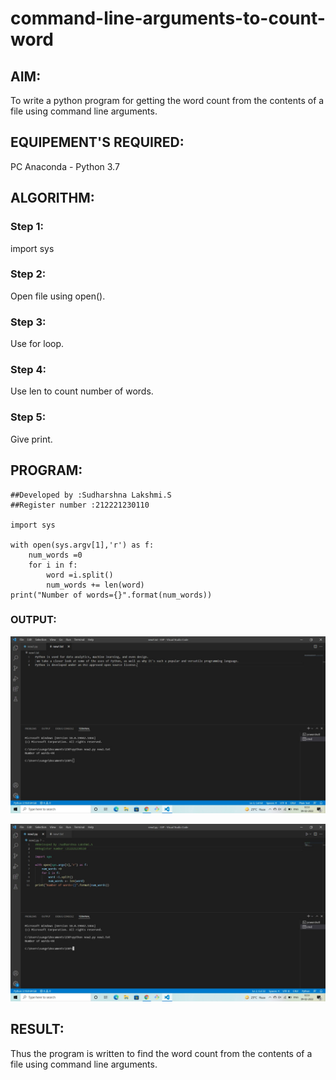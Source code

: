 # command-line-arguments-to-count-word
## AIM:
To write a python program for getting the word count from the contents of a file using command line arguments.
## EQUIPEMENT'S REQUIRED: 
PC
Anaconda - Python 3.7
## ALGORITHM: 
### Step 1:
import sys

### Step 2: 
Open file using open().
 
### Step 3: 
Use for loop.

### Step 4:  
Use len to count number of words.

### Step 5: 
Give print.

## PROGRAM:
```
##Developed by :Sudharshna Lakshmi.S
##Register number :212221230110

import sys

with open(sys.argv[1],'r') as f:
    num_words =0
    for i in f:
        word =i.split()
        num_words += len(word)
print("Number of words={}".format(num_words))

```

### OUTPUT:

![Output](.//output1.jpeg)

![Output](.//output2.jpeg)

## RESULT:
Thus the program is written to find the word count from the contents of a file using command line arguments.
